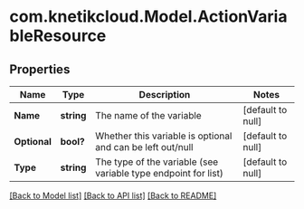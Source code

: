 # com.knetikcloud.Model.ActionVariableResource
## Properties

Name | Type | Description | Notes
------------ | ------------- | ------------- | -------------
**Name** | **string** | The name of the variable | [default to null]
**Optional** | **bool?** | Whether this variable is optional and can be left out/null | [default to null]
**Type** | **string** | The type of the variable (see variable type endpoint for list) | [default to null]

[[Back to Model list]](../README.md#documentation-for-models) [[Back to API list]](../README.md#documentation-for-api-endpoints) [[Back to README]](../README.md)

